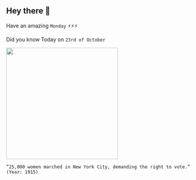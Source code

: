 ## Hey there 👋
Have an amazing `Monday` ⚡⚡⚡

Did you know Today on `23rd of October`
 
 [<img src="https://imgs.6sqft.com/wp-content/uploads/2020/10/23100947/1915-NYC-suffrage-march-4.jpg" width="300" />](https://www.6sqft.com/on-october-23-1915-tens-of-thousands-of-nyc-women-marched-for-the-right-to-vote/#:~:text=On%20October%2023%2C%201915%2C%20tens%20of%20thousands%20of%20New%20Yorkers,between%2025%2C000%20and%2060%2C000%20participants.) 
 ```
“25,000 women marched in New York City, demanding the right to vote.” (Year: 1915)
```
